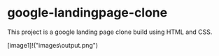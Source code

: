# google-landingpage-clone

This project is a google landing page clone build using HTML and CSS.

[image1]!("images\output.png")
